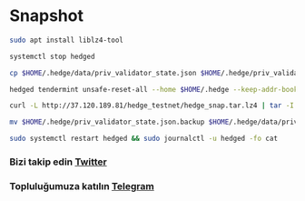 # Snapshot

```bash
sudo apt install liblz4-tool

systemctl stop hedged

cp $HOME/.hedge/data/priv_validator_state.json $HOME/.hedge/priv_validator_state.json.backup

hedged tendermint unsafe-reset-all --home $HOME/.hedge --keep-addr-book

curl -L http://37.120.189.81/hedge_testnet/hedge_snap.tar.lz4 | tar -I lz4 -xf - -C $HOME/.hedge

mv $HOME/.hedge/priv_validator_state.json.backup $HOME/.hedge/data/priv_validator_state.json

sudo systemctl restart hedged && sudo journalctl -u hedged -fo cat
```
### Bizi takip edin [Twitter](https://twitter.com/corenodeHQ)
### Topluluğumuza katılın [Telegram](https://t.me/corenodechat)
